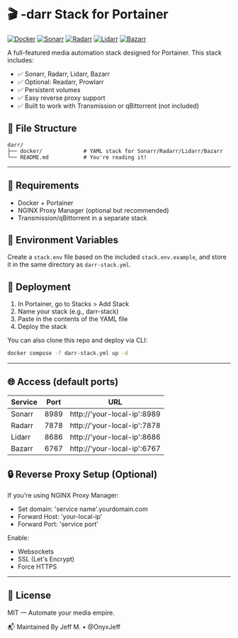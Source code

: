 # 🎬 -darr Stack for Portainer

[![Docker](https://img.shields.io/badge/Docker-Media-blue?logo=docker)](https://www.docker.com/)
[![Sonarr](https://img.shields.io/badge/Sonarr-blue?logo=sonarr)](https://hub.docker.com/r/linuxserver/sonarr)
[![Radarr](https://img.shields.io/badge/Radarr-orange?logo=radarr)](https://hub.docker.com/r/linuxserver/radarr)
[![Lidarr](https://img.shields.io/badge/Lidarr-pink?logo=lidarr)](https://hub.docker.com/r/linuxserver/lidarr)
[![Bazarr](https://img.shields.io/badge/Bazarr-yellow?logo=bazarr)](https://hub.docker.com/r/linuxserver/bazarr)

A full-featured media automation stack designed for Portainer. This stack includes:

- ✅ Sonarr, Radarr, Lidarr, Bazarr
- ✅ Optional: Readarr, Prowlarr
- ✅ Persistent volumes
- ✅ Easy reverse proxy support
- ✅ Built to work with Transmission or qBittorrent (not included)

## 📁 File Structure
```text
darr/
├── docker/             # YAML stack for Sonarr/Radarr/Lidarr/Bazarr
└── README.md           # You're reading it!
```
---

## 🔧 Requirements
- Docker + Portainer
- NGINX Proxy Manager (optional but recommended)
- Transmission/qBittorrent in a separate stack

## 🔐 Environment Variables

Create a `stack.env` file based on the included `stack.env.example`, and store it in the same directory as `darr-stack.yml`.

## 🚀 Deployment

1. In Portainer, go to Stacks > Add Stack
2. Name your stack (e.g., darr-stack)
3. Paste in the contents of the YAML file
4. Deploy the stack

You can also clone this repo and deploy via CLI:

```bash
docker compose -f darr-stack.yml up -d
```
---

## 🌐 Access (default ports)
| Service | Port | URL |
|---------|------|-----|
| Sonarr | 8989 | http://'your-local-ip':8989 |
| Radarr | 7878 | http://'your-local-ip':7878 |
| Lidarr | 8686 | http://'your-local-ip':8686 |
| Bazarr | 6767 | http://'your-local-ip':6767 |

## 🔒 Reverse Proxy Setup (Optional)
If you're using NGINX Proxy Manager:
- Set domain: 'service name'.yourdomain.com
- Forward Host: 'your-local-ip'
- Forward Port: 'service port'

Enable:
- Websockets
- SSL (Let's Encrypt)
- Force HTTPS

---

## 📜 License
MIT — Automate your media empire.

📬 Maintained By
Jeff M. • @OnyxJeff